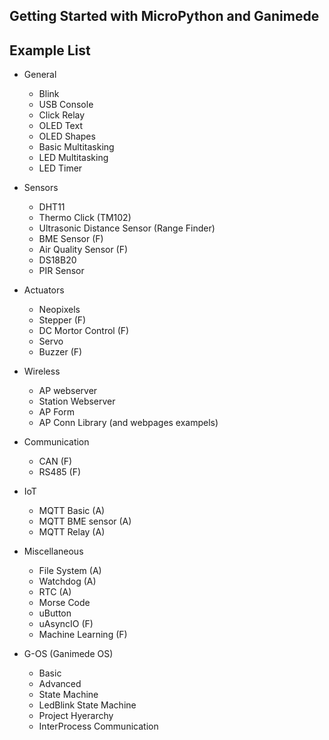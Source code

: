 ## Getting Started with MicroPython and Ganimede

## Example List 
- General
  - Blink 
  - USB Console
  - Click Relay
  - OLED Text
  - OLED Shapes
  - Basic Multitasking
  - LED Multitasking
  - LED Timer

- Sensors
  - DHT11
  - Thermo Click (TM102)
  - Ultrasonic Distance Sensor (Range Finder)
  - BME Sensor (F)
  - Air Quality Sensor (F)
  - DS18B20
  - PIR Sensor

- Actuators
  - Neopixels
  - Stepper (F)
  - DC Mortor Control (F)
  - Servo
  - Buzzer (F)

- Wireless
  - AP webserver
  - Station Webserver
  - AP Form
  - AP Conn Library (and webpages exampels)

- Communication
  - CAN (F)
  - RS485 (F)

- IoT 
  - MQTT Basic (A)
  - MQTT BME sensor (A)
  - MQTT Relay (A)

- Miscellaneous
  - File System (A)
  - Watchdog (A)
  - RTC (A)
  - Morse Code
  - uButton
  - uAsyncIO (F)
  - Machine Learning (F)

- G-OS (Ganimede OS)
  - Basic
  - Advanced
  - State Machine
  - LedBlink State Machine
  - Project Hyerarchy
  - InterProcess Communication



